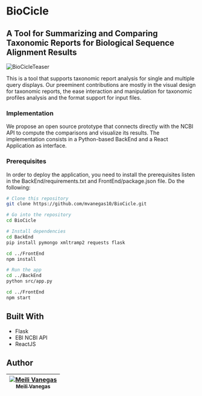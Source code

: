 # BioCicle
## A Tool for Summarizing and Comparing Taxonomic Reports for Biological Sequence Alignment Results

![BioCicleTeaser](https://mvanegas10.github.io/BioCicle/BioCicleTeaser.png "BioCicleTeaser")

This is a tool that supports taxonomic report analysis for single and multiple query displays. Our preeminent contributions are mostly in the visual design for taxonomic reports, the ease interaction and manipulation for taxonomic profiles analysis and the format support for input files.

### Implementation

We propose an open source prototype that connects directly with the NCBI API to compute the comparisons and visualize its results. The implementation consists in a Python-based BackEnd and a React Application as interface.

### Prerequisites

In order to deploy the application, you need to install the prerequisites listen in the BackEnd/requirements.txt and FrontEnd/package.json file. Do the following:
```bash
# Clone this repository
git clone https://github.com/mvanegas10/BioCicle.git

# Go into the repository
cd BioCicle

# Install dependencies
cd BackEnd
pip install pymongo xmltramp2 requests flask

cd ../FrontEnd
npm install

# Run the app
cd ../BackEnd
python src/app.py

cd ../FrontEnd
npm start
```

## Built With

* Flask
* EBI NCBI API
* ReactJS

## Author
<!-- Contributors table START -->
| [![Meili Vanegas](https://avatars.githubusercontent.com/mvanegas10?s=100)<br /><sub>Meili Vanegas</sub>](https:///mvanegas10.github.io)<br /> |
| :---: |
